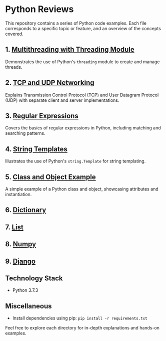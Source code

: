# Python Reviews

This repository contains a series of Python code examples. Each file corresponds to a
specific topic or feature, and an overview of the concepts covered.

## 1. [Multithreading with Threading Module](multithreading/README.md)

Demonstrates the use of Python's `threading` module to create and manage threads.

## 2. [TCP and UDP Networking](networking/README.md)

Explains Transmission Control Protocol (TCP) and User Datagram Protocol (UDP) with separate client and server
implementations.

## 3. [Regular Expressions](regex/README.md)

Covers the basics of regular expressions in Python, including matching and searching patterns.

## 4. [String Templates](string_templates/README.md)

Illustrates the use of Python's `string.Template` for string templating.

## 5. [Class and Object Example](class_object/README.md)

A simple example of a Python class and object, showcasing attributes and instantiation.

## 6. [Dictionary](advantage/dictionary/custom_dictionary.py)

## 7. [List](advantage/list/comprehension.py)

## 8. [Numpy](advantage/numpy/solving_problem_by_numpy.py)

## 9. [Django](web_framework)

## Technology Stack

* Python 3.7.3

## Miscellaneous

* Install dependencies using pip: `pip install -r requirements.txt`

Feel free to explore each directory for in-depth explanations and hands-on examples.

